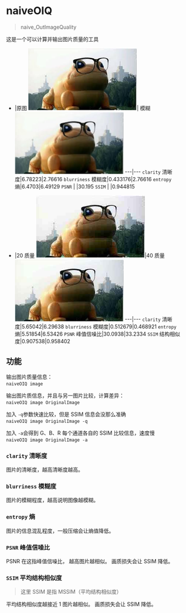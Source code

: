 
# naiveOIQ
> naive_OutImageQuality

这是一个可以计算并输出图片质量的工具




 - |原图 ![原图](1.jpg)| 模糊 ![模糊](1_模糊.jpg)
---|---
`clarity` 清晰度|6.78223|2.76616
`blurriness` 模糊度|0.433176|2.76616
`entropy` 熵|6.4703|6.49129
`PSNR`  | |30.195
`SSIM`  | |0.944815




- |20 质量 ![20质量](1_20质量.jpg)|40 质量![40质量](1_40质量.jpg)
---|---
`clarity` 清晰度|5.65042|6.29638
`blurriness` 模糊度|0.512679|0.468921
`entropy` 熵|5.51854|6.53426
`PSNR` 峰值信噪比|30.0938|33.2334
`SSIM` 结构相似度|0.907538|0.958402


## 功能

输出图片质量信息：  
`naiveOIQ image `

输出图片质信息，并且与另一图片比较，计算差异：   
`naiveOIQ image OriginalImage`

加入 `-q`参数快速比较，但是 SSIM 信息会没那么准确   
`naiveOIQ image OriginalImage -q`

加入 `-a`会得到 G、B、R 每个通道各自的 SSIM 比较信息，速度慢   
`naiveOIQ image OriginalImage -a`


### `clarity` 清晰度
图片的清晰度，越高清晰度越高。

### `blurriness` 模糊度
图片的模糊程度，越高说明图像越模糊。

### `entropy` 熵
图片的信息混乱程度，一般压缩会让熵值降低。

### `PSNR` 峰值信噪比
PSNR 在这指峰值信噪比， 越高图片越相似。
画质损失会让 SSIM 降低。

### `SSIM` 平均结构相似度
>这里 SSIM 是指 MSSIM（平均结构相似度）

平均结构相似度越接近 1 图片越相似。
画质损失会让 SSIM 降低。
